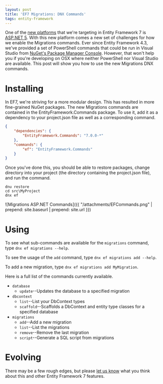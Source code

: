 ```yaml
---
layout: post
title: 'EF7 Migrations: DNX Commands'
tags: entity-framework
---
```


One of the [new platforms][1] that we're targeting in Entity Framework 7 is [ASP.NET 5][2]. With this new platform
comes a new set of challenges for how we enable the Migrations commands. Ever since Entity Framework 4.3, we've
provided a set of PowerShell commands that could be run in Visual Studio from [NuGet's Package Manager Console][3].
However, that won't help you if you're developing on OSX where neither PowerShell nor Visual Studio are available. This
post will show you how to use the new Migrations DNX commands.

Installing
==========
In EF7, we're striving for a more modular design. This has resulted in more fine-grained NuGet packages. The new
Migrations commands are contained in the EntityFramework.Commands package. To use it, add it as a dependency to your
project.json file as well as a corresponding command.

```json
{
    "dependencies": {
        "EntityFramework.Commands": "7.0.0-*"
    },
    "commands": {
        "ef": "EntityFramework.Commands"
    }
}
```

Once you've done this, you should be able to restore packages, change directory into your project (the directory
containing the project.json file), and run the command.

```
dnu restore
cd src\MyProject
dnx ef
```

![Migrations ASP.NET Commands]({{ "/attachments/EFCommands.png" | prepend: site.baseurl | prepend: site.url }})

Using
=====
To see what sub-commands are available for the `migrations` command, type `dnx ef migrations --help`.

To see the usage of the `add` command, type `dnx ef migrations add --help`.

To add a new migration, type `dnx ef migrations add MyMigration`.

Here is a full list of the commands currently available.

* `database`
    * `update`--Updates the database to a specified migration
* `dbcontext`
    * `list`--List your DbContext types
    * `scaffold`--Scaffolds a DbContext and entity type classes for a specified database
* `migrations`
    * `add`--Add a new migration
    * `list`--List the migrations
    * `remove`--Remove the last migration
    * `script`--Generate a SQL script from migrations

Evolving
========
There may be a few rough edges, but please [let us know][4] what you think about this and other Entity Framework 7 features.


  [1]: http://blogs.msdn.com/b/adonet/archive/2014/05/19/ef7-new-platforms-new-data-stores.aspx
  [2]: http://www.asp.net/vnext
  [3]: http://docs.nuget.org/docs/start-here/using-the-package-manager-console
  [4]: https://github.com/aspnet/EntityFramework/issues/new
